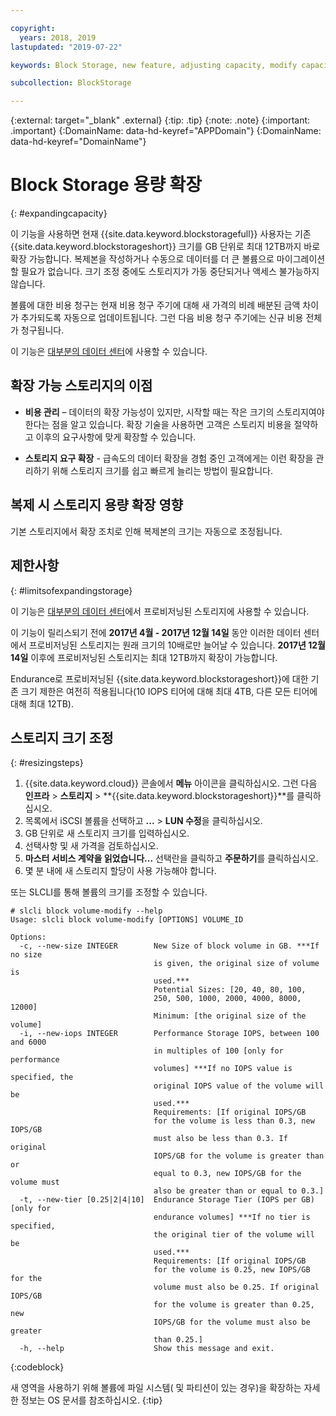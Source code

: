 ```yaml
---

copyright:
  years: 2018, 2019
lastupdated: "2019-07-22"

keywords: Block Storage, new feature, adjusting capacity, modify capacity, increase capacity, Storage Capacity

subcollection: BlockStorage

---
```

{:external: target="_blank" .external}
{:tip: .tip}
{:note: .note}
{:important: .important}
{:DomainName: data-hd-keyref="APPDomain"}
{:DomainName: data-hd-keyref="DomainName"}

# Block Storage 용량 확장
{: #expandingcapacity}

이 기능을 사용하면 현재 {{site.data.keyword.blockstoragefull}} 사용자는 기존 {{site.data.keyword.blockstorageshort}} 크기를 GB 단위로 최대 12TB까지 바로 확장 가능합니다. 복제본을 작성하거나 수동으로 데이터를 더 큰 볼륨으로 마이그레이션할 필요가 없습니다. 크기 조정 중에도 스토리지가 가동 중단되거나 액세스 불가능하지 않습니다.

볼륨에 대한 비용 청구는 현재 비용 청구 주기에 대해 새 가격의 비례 배분된 금액 차이가 추가되도록 자동으로 업데이트됩니다. 그런 다음 비용 청구 주기에는 신규 비용 전체가 청구됩니다.

이 기능은 [대부분의 데이터 센터](/docs/infrastructure/BlockStorage?topic=BlockStorage-selectDC)에 사용할 수 있습니다.

## 확장 가능 스토리지의 이점

- **비용 관리** – 데이터의 확장 가능성이 있지만, 시작할 때는 작은 크기의 스토리지여야 한다는 점을 알고 있습니다. 확장 기술을 사용하면 고객은 스토리지 비용을 절약하고 이후의 요구사항에 맞게 확장할 수 있습니다.  

- **스토리지 요구 확장** - 급속도의 데이터 확장을 경험 중인 고객에게는 이런 확장을 관리하기 위해 스토리지 크기를 쉽고 빠르게 늘리는 방법이 필요합니다.

## 복제 시 스토리지 용량 확장 영향

기본 스토리지에서 확장 조치로 인해 복제본의 크기는 자동으로 조정됩니다.

## 제한사항
{: #limitsofexpandingstorage}

이 기능은 [대부분의 데이터 센터](/docs/infrastructure/BlockStorage?topic=BlockStorage-selectDC)에서 프로비저닝된 스토리지에 사용할 수 있습니다.

이 기능이 릴리스되기 전에 **2017년 4월 - 2017년 12월 14일** 동안 이러한 데이터 센터에서 프로비저닝된 스토리지는 원래 크기의 10배로만 늘어날 수 있습니다. **2017년 12월 14일** 이후에 프로비저닝된 스토리지는 최대 12TB까지 확장이 가능합니다.

Endurance로 프로비저닝된 {{site.data.keyword.blockstorageshort}}에 대한 기존 크기 제한은 여전히 적용됩니다(10 IOPS 티어에 대해 최대 4TB, 다른 모든 티어에 대해 최대 12TB).

## 스토리지 크기 조정
{: #resizingsteps}

1. {{site.data.keyword.cloud}} 콘솔에서 **메뉴** 아이콘을 클릭하십시오. 그런 다음 **인프라** > **스토리지** > **{{site.data.keyword.blockstorageshort}}**를 클릭하십시오.
2. 목록에서 iSCSI 볼륨을 선택하고 **...** > **LUN 수정**을 클릭하십시오.
3. GB 단위로 새 스토리지 크기를 입력하십시오.
4. 선택사항 및 새 가격을 검토하십시오.
5. **마스터 서비스 계약을 읽었습니다...** 선택란을 클릭하고 **주문하기**를 클릭하십시오.
6. 몇 분 내에 새 스토리지 할당이 사용 가능해야 합니다.

또는 SLCLI를 통해 볼륨의 크기를 조정할 수 있습니다.

```
# slcli block volume-modify --help
Usage: slcli block volume-modify [OPTIONS] VOLUME_ID

Options:
  -c, --new-size INTEGER        New Size of block volume in GB. ***If no size
                                is given, the original size of volume is
                                used.***
                                Potential Sizes: [20, 40, 80, 100,
                                250, 500, 1000, 2000, 4000, 8000, 12000]
                                Minimum: [the original size of the volume]
  -i, --new-iops INTEGER        Performance Storage IOPS, between 100 and 6000
                                in multiples of 100 [only for performance
                                volumes] ***If no IOPS value is specified, the
                                original IOPS value of the volume will be
                                used.***
                                Requirements: [If original IOPS/GB
                                for the volume is less than 0.3, new IOPS/GB
                                must also be less than 0.3. If original
                                IOPS/GB for the volume is greater than or
                                equal to 0.3, new IOPS/GB for the volume must
                                also be greater than or equal to 0.3.]
  -t, --new-tier [0.25|2|4|10]  Endurance Storage Tier (IOPS per GB) [only for
                                endurance volumes] ***If no tier is specified,
                                the original tier of the volume will be
                                used.***
                                Requirements: [If original IOPS/GB
                                for the volume is 0.25, new IOPS/GB for the
                                volume must also be 0.25. If original IOPS/GB
                                for the volume is greater than 0.25, new
                                IOPS/GB for the volume must also be greater
                                than 0.25.]
  -h, --help                    Show this message and exit.
```
{:codeblock}

새 영역을 사용하기 위해 볼륨에 파일 시스템( 및 파티션이 있는 경우)을 확장하는 자세한 정보는 OS 문서를 참조하십시오.
{:tip}
